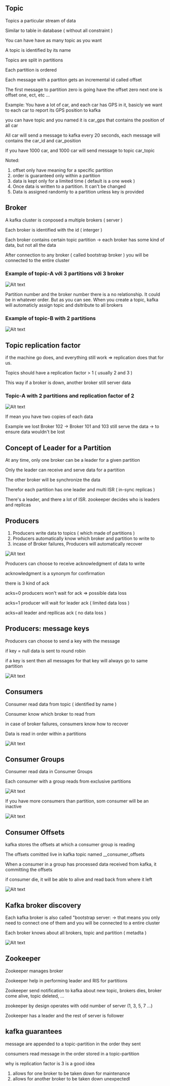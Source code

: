 ## Topic

Topics a particular stream of data

Similar to table in database ( without all constraint )

You can have have as many topic as you want

A topic is identified by its name

Topics are split in partitions

Each partition is ordered

Each message with a partiton gets an incremental id called offset

The first message to partition zero is going have the offset zero next one is offset one, ect, etc ...

Example:
You have a lot of car, and each car has GPS in it, basicly we want to each car to report its GPS position to kafka

you can have topic and you named it is car_gps that contains the position of all car

All car will send a message to kafka every 20 seconds, each message will contains the car_id and car_position


If you have 1000 car, and 1000 car will send message to topic car_topic 

Noted: 
1. offset only have meaning  for a  specific partition
2. order is guaranteed only within a partition
3. data is kept only for a limited time ( default is a one week )
4. Once data is written to a partition. It can't be changed
5. Data is assigned randomly to a partition unless key is provided 

## Broker

A kafka cluster is conposed a multiple brokers ( server )

Each broker is identified with the id ( interger )

Each broker contains certain topic partition
-> each broker has some kind of data, but not all the data

After connection to any broker ( called bootstrap broker ) you will be connected to the entire cluster

### Example of topic-A với 3 partitions với 3 broker

![Alt text](image/broker_with_3_partitions.PNG?raw=true "Title")

Partition number and the broker number there is a no relationship. It could be in whatever order. But as you can see. When you create a topic, kafka will automaticly assign topic and dsitribute to all brokers 

### Example of topic-B with 2 partitions

![Alt text](image/topic_b_with_partitions.PNG?raw=true "Title")

## Topic replication factor

if the machine go does, and everything still work => replication does that for us. 

Topics should have  a replication factor > 1 ( usually 2 and 3 )

This way if a broker is down, another broker still server data

### Topic-A with 2 partitions and replication factor of 2

![Alt text](image/broker_with_2_repliation_factor.PNG?raw=true "Title")

If mean you have two copies of each data

Example we lost Broker 102 -> Broker 101 and 103 still serve the data -> to ensure data wouldn't be lost

## Concept of Leader for a Partition

At any time, only one broker can be a leader for a given partition

Only the leader can receive and serve data for a partition

The other broker will be synchronize the data

Therefor each partition has one leader and multi ISR ( in-sync replicas )

There's a leader, and there a lot of ISR. zookeeper decides who is leaders and replicas


## Producers

1. Producers write data to topics ( which made of partitions )
2. Producers automatically know which broker and partition to write to
3. incase of Broker failures, Producers will automatically recover

![Alt text](image/produces.PNG?raw=true "Title")

Producers can choose to receive acknowledgment of data to write

acknowledgment is a synonym for confirmation

there is 3 kind of ack

acks=0 producers won't wait for ack => possible data loss

acks=1 producer will wait for  leader ack ( limited data loss )

acks=all leader and repllicas ack ( no data loss )

## Producers: message keys

Producers can choose to send a key with the message

if key = null data is sent to round robin

if a key is sent then all messages for that key will always go to same partition


![Alt text](image/message_key.PNG?raw=true "Title")

## Consumers

Consumer read data from topic ( identified by name )

Consumer know which broker to read from

in case of broker failures, consumers know how to recover

Data is read in order within a partitions


![Alt text](image/consumer.PNG?raw=true "Title")

## Consumer Groups

Consumer read data in Consumer Groups

Each consumer with a group reads from  exclusive partitions

![Alt text](image/consumer_groups.PNG?raw=true "Title")

If you have more consumers than partition, som consumer will be an inactive

![Alt text](image/consumer_groups_2.PNG?raw=true "Title")

## Consumer Offsets

kafka stores the offsets at which a consumer group is reading

The offsets comitted live in kafka topic named __consumer_offsets

When a consumer in a group has processed data received from kafka, it committing the offsets

if consumer die, it will be able to alive and read back from where it left

![Alt text](image/consumer_offsets.PNG?raw=true "Title")

## Kafka broker discovery

Each kafka broker is also called "bootstrap server:
-> that means you only need to connect one of them and you will be connected to a entire cluster

Each broker knows about all brokers, topic and partition ( metadta )

![Alt text](image/broker_discovery.PNG?raw=true "Title")


## Zookeeper

Zookeeper manages broker

Zookeeper help in performing leader and RIS for partitions

Zookeeper send notification to kafka about new topic, brokers dies, broker come alive, topic deleted, ...

zookeeper by design operates with odd number of server (1, 3, 5, 7 ...)

Zookeeper has a leader and the rest of server is follower

## kafka guarantees

message are appended to a topic-partition in the order they sent

consumers read message in the order stored in a topic-partition

why is replication factor is 3 is a good idea
1. allows for one broker to be taken down for maintenance
2. allows for another broker to be taken down unexpectedl